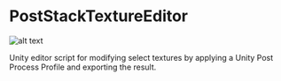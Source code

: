 # PostStackTextureEditor

![alt text](https://i.imgur.com/zHdOzDS.jpg)

Unity editor script for modifying select textures by applying a Unity Post Process Profile and exporting the result.

